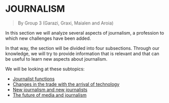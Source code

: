 
# **JOURNALISM**

> By Group 3 (Garazi, Graxi, Maialen and Aroia)

In this section we will analyze several aspects of journalism, a profession to which new challenges have been added.

In that way, the section will be divided into four subsections. Through our knowledge, we will try to provide information that is relevant and that can be useful to learn new aspects about journalism.

We will be looking at these subtopics:
- [Journalist functions](functions.md)
- [Changes in the trade with the arrival of technology](changes.md)
- [New journalism and new journalists](newjournalism.md)
- [The future of media and journalism](future.md)